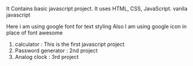 It Contains basic javascript project.
It uses HTML, CSS, JavaScript.
vanila javascript

Here i am using google font for text styling
Also I am using google icon in place of font awesome

1. calculator : This is the first javascript project
2. Password generator : 2nd project
3. Analog clock : 3rd project